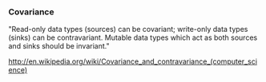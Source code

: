 ### Covariance

"Read-only data types (sources) can be covariant; write-only data types (sinks) can be contravariant. Mutable data types which act as both sources and sinks should be invariant."

http://en.wikipedia.org/wiki/Covariance_and_contravariance_(computer_science)

